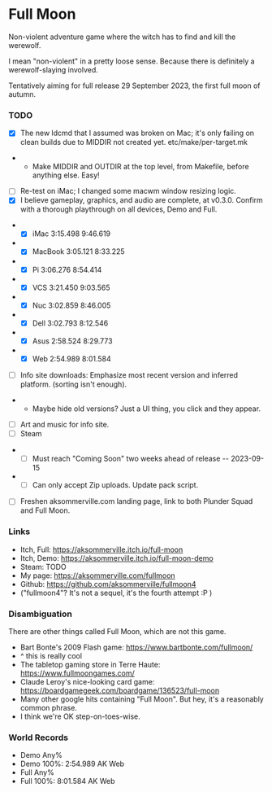 # Full Moon

Non-violent adventure game where the witch has to find and kill the werewolf.

I mean "non-violent" in a pretty loose sense.
Because there is definitely a werewolf-slaying involved.

Tentatively aiming for full release 29 September 2023, the first full moon of autumn.

### TODO

- [x] The new ldcmd that I assumed was broken on Mac; it's only failing on clean builds due to MIDDIR not created yet. etc/make/per-target.mk
- - Make MIDDIR and OUTDIR at the top level, from Makefile, before anything else. Easy!
- [ ] Re-test on iMac; I changed some macwm window resizing logic.
- [x] I believe gameplay, graphics, and audio are complete, at v0.3.0. Confirm with a thorough playthrough on all devices, Demo and Full.
- - [x] iMac 3:15.498 9:46.619
- - [x] MacBook 3:05.121 8:33.225
- - [x] Pi 3:06.276 8:54.414
- - [x] VCS 3:21.450 9:03.565
- - [x] Nuc 3:02.859 8:46.005
- - [x] Dell 3:02.793 8:12.546
- - [x] Asus 2:58.524 8:29.773
- - [x] Web 2:54.989 8:01.584
- [ ] Info site downloads: Emphasize most recent version and inferred platform. (sorting isn't enough).
- - Maybe hide old versions? Just a UI thing, you click and they appear.
- [ ] Art and music for info site.
- [ ] Steam
- - [ ] Must reach "Coming Soon" two weeks ahead of release -- 2023-09-15
- - [ ] Can only accept Zip uploads. Update pack script.
- [ ] Freshen aksommerville.com landing page, link to both Plunder Squad and Full Moon.

### Links

- Itch, Full: https://aksommerville.itch.io/full-moon
- Itch, Demo: https://aksommerville.itch.io/full-moon-demo
- Steam: TODO
- My page: https://aksommerville.com/fullmoon
- Github: https://github.com/aksommerville/fullmoon4
- ("fullmoon4"? It's not a sequel, it's the fourth attempt :P )

### Disambiguation

There are other things called Full Moon, which are not this game.

- Bart Bonte's 2009 Flash game: https://www.bartbonte.com/fullmoon/
- ^ this is really cool
- The tabletop gaming store in Terre Haute: https://www.fullmoongames.com/
- Claude Leroy's nice-looking card game: https://boardgamegeek.com/boardgame/136523/full-moon
- Many other google hits containing "Full Moon". But hey, it's a reasonably common phrase.
- I think we're OK step-on-toes-wise.

### World Records

- Demo Any%
- Demo 100%: 2:54.989 AK Web
- Full Any%
- Full 100%: 8:01.584 AK Web
